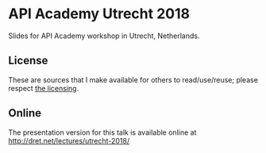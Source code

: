 # API Academy Utrecht 2018

Slides for API Academy workshop in Utrecht, Netherlands.


## License

These are sources that I make available for others to read/use/reuse; please respect [the licensing](../LICENSE).


## Online

The presentation version for this talk is available online at http://dret.net/lectures/utrecht-2018/
